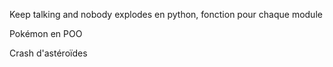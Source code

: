 Keep talking and nobody explodes en python, fonction pour chaque module

Pokémon en POO

Crash d'astéroïdes

